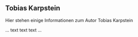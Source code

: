 ## Tobias Karpstein

Hier stehen einige Informationen zum Autor Tobias Karpstein

... text text text ...